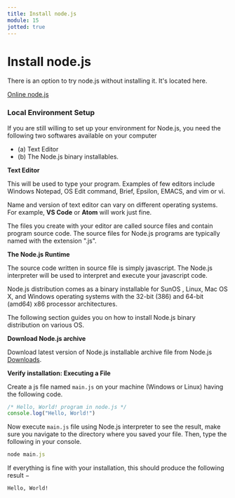 ```yaml
---
title: Install node.js
module: 15
jotted: true
---
```


# Install node.js

There is an option to try node.js without installing it. It's located here.

<a href="https://www.tutorialspoint.com/execute_nodejs_online.php" target="_new">Online node.js</a>

### Local Environment Setup

If you are still willing to set up your environment for Node.js, you need the following two softwares available on your computer
- (a) Text Editor 
- (b) The Node.js binary installables.

**Text Editor**

This will be used to type your program. Examples of few editors include Windows Notepad, OS Edit command, Brief, Epsilon, EMACS, and vim or vi.

Name and version of text editor can vary on different operating systems. For example, **VS Code** or **Atom** will work just fine.

The files you create with your editor are called source files and contain program source code. The source files for Node.js programs are typically named with the extension ".js".

**The Node.js Runtime**

The source code written in source file is simply javascript. The Node.js interpreter will be used to interpret and execute your javascript code.

Node.js distribution comes as a binary installable for SunOS , Linux, Mac OS X, and Windows operating systems with the 32-bit (386) and 64-bit (amd64) x86 processor architectures.

The following section guides you on how to install Node.js binary distribution on various OS.

**Download Node.js archive**

Download latest version of Node.js installable archive file from Node.js <a href="https://nodejs.org/en/download/current/" target="_new">Downloads</a>. 

**Verify installation: Executing a File**

Create a js file named `main.js` on your machine (Windows or Linux) having the following code.

```js
/* Hello, World! program in node.js */
console.log("Hello, World!")
```

Now execute `main.js` file using Node.js interpreter to see the result, make sure you navigate to the directory where you saved your file. Then, type the following in your console.  

```js
node main.js
```
If everything is fine with your installation, this should produce the following result −

`Hello, World!`
